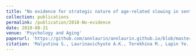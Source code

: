 ```yaml
---
title: "No evidence for strategic nature of age-related slowing in sentence processing"
collection: publications
permalink: /publication/2018-No-evidence
date: 2018-08-31
venue: 'Psychology and Aging'
paperurl: 'https://github.com/annlaurin/annlaurin.github.io/blob/master/files/MalyutinaEtAl_SlowingInSentenceProcessing_accepted.pdf'
citation: 'Malyutina S., Laurinavichyute A.K., Terekhina M., Lapin Ye. &quot;No evidence for strategic nature of age-related slowing in sentence processing.&quot; <i>Psychology and Aging</i>, in press.'
---
```

